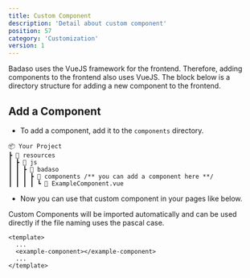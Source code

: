 ```yaml
---
title: Custom Component
description: 'Detail about custom component'
position: 57
category: 'Customization'
version: 1
---
```


Badaso uses the VueJS framework for the frontend. Therefore, adding components to the frontend also uses VueJS. The block below is a directory structure for adding a new component to the frontend.

## Add a Component

- To add a component, add it to the `components` directory.

```
📦 Your Project
┣ 📂 resources
┃ ┣ 📂 js
┃ ┃ ┣ 📂 badaso
┃ ┃ ┃ ┣ 📂 components /** you can add a component here **/
┃ ┃ ┃ ┃ ┗ 📜 ExampleComponent.vue
```

- Now you can use that custom component in your pages like below.

<alert>
Custom Components will be imported automatically and can be used directly if the file naming uses the pascal case.
</alert>

```vue
<template>
  ...
  <example-component></example-component>
  ...
</template>
```
